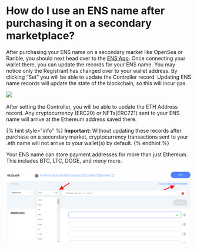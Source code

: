 # How do I use an ENS name after purchasing it on a secondary marketplace?

After purchasing your ENS name on a secondary market like OpenSea or Rarible, you should next head over to the [ENS App](https://app.ens.domains). Once connecting your wallet there, you can update the records for your ENS name. You may notice only the Registrant has changed over to your wallet address. By clicking “Set” you will be able to update the Controller record. Updating ENS name records will update the state of the blockchain, so this will incur gas.

![](https://clarity-so.s3.amazonaws.com/3b15b359-24c1-4156-ba53-e9882a65673f/r6aDqCZvCJcDE5kPruQnGS.png)

After setting the Controller, you will be able to update the ETH Address record. Any cryptocurrency (ERC20) or NFTs(ERC721) sent to your ENS name will arrive at the Ethereum address saved there.&#x20;



{% hint style="info" %}
**Important:** Without updating these records after purchase on a secondary market, cryptocurrency transactions sent to your .eth name will not arrive to your wallet(s) by default.
{% endhint %}

Your ENS name can store payment addresses for more than just Ethereum. This includes BTC, LTC, DOGE, and _many_ more.

![](<../../../.gitbook/assets/image (1) (1).png>)
